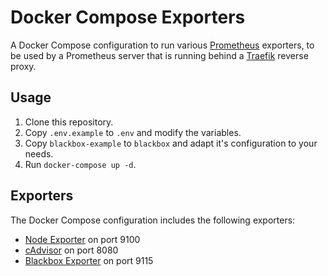 # Docker Compose Exporters

A Docker Compose configuration to run various [Prometheus](https://prometheus.io/) exporters, to be used by a Prometheus server that is running behind a [Traefik](https://traefik.io/) reverse proxy.

## Usage

1. Clone this repository.
2. Copy `.env.example` to `.env` and modify the variables.
3. Copy `blackbox-example` to `blackbox` and adapt it's configuration to your needs.
4. Run `docker-compose up -d`.

## Exporters

The Docker Compose configuration includes the following exporters:
- [Node Exporter](https://github.com/prometheus/node_exporter) on port 9100
- [cAdvisor](https://github.com/google/cadvisor) on port 8080
- [Blackbox Exporter](https://github.com/prometheus/blackbox_exporter) on port 9115
